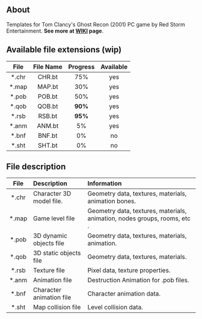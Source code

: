 ## About

Templates for Tom Clancy's Ghost Recon (2001) PC game by Red Storm Entertainment. 
**See more at [WIKI](https://github.com/AlexKimov/010Editor-Templates-GR/wiki) page**. 

## Available file extensions (wip)

| File         | File Name     | Progress     | Available  |
| :----------: | :-----------: | :----------: | :--------: |
| *.chr        | CHR.bt        | 75%          | yes        |
| *.map        | MAP.bt        | 30%          | yes        |
| *.pob        | POB.bt        | 50%          | yes        |
| *.qob        | QOB.bt        | **90%**      | yes        |
| *.rsb        | RSB.bt        | **95%**      | yes        |
| *.anm        | ANM.bt        | 5%           | yes        |
| *.bnf        | BNF.bt        | 0%           | no         |
| *.sht        | SHT.bt        | 0%           | no         | 

## File description

| File          | Description              | Information | 
| :-----------: | :----------------------- | :----------------------------------------------------------------------- |
| *.chr         | Character 3D model file. | Geometry data, textures, materials, animation bones.                     | 
| *.map         | Game level file          | Geometry data, textures, materials, animation, nodes groups, rooms, etc .|
| *.pob         | 3D dynamic objects file  | Geometry data, textures, materials, animation.                           |
| *.qob         | 3D static objects file   | Geometry data, textures, materials.                                      |
| *.rsb         | Texture file             | Pixel data, texture properties.                                          |
| *.anm         | Animation file           | Destruction Animation for .pob files.                                    |
| *.bnf         | Character animation file | Character animation data.                                                |
| *.sht         | Map collision file       | Level collision data.                                                    |
